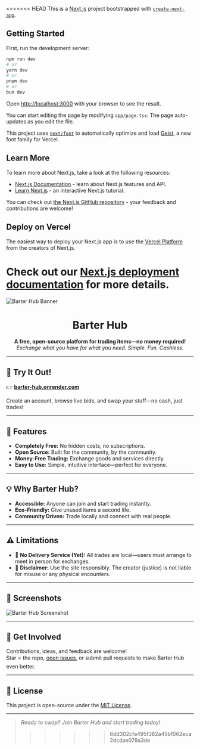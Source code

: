 <<<<<<< HEAD
This is a [Next.js](https://nextjs.org) project bootstrapped with [`create-next-app`](https://nextjs.org/docs/app/api-reference/cli/create-next-app).

## Getting Started

First, run the development server:

```bash
npm run dev
# or
yarn dev
# or
pnpm dev
# or
bun dev
```

Open [http://localhost:3000](http://localhost:3000) with your browser to see the result.

You can start editing the page by modifying `app/page.tsx`. The page auto-updates as you edit the file.

This project uses [`next/font`](https://nextjs.org/docs/app/building-your-application/optimizing/fonts) to automatically optimize and load [Geist](https://vercel.com/font), a new font family for Vercel.

## Learn More

To learn more about Next.js, take a look at the following resources:

- [Next.js Documentation](https://nextjs.org/docs) - learn about Next.js features and API.
- [Learn Next.js](https://nextjs.org/learn) - an interactive Next.js tutorial.

You can check out [the Next.js GitHub repository](https://github.com/vercel/next.js) - your feedback and contributions are welcome!

## Deploy on Vercel

The easiest way to deploy your Next.js app is to use the [Vercel Platform](https://vercel.com/new?utm_medium=default-template&filter=next.js&utm_source=create-next-app&utm_campaign=create-next-app-readme) from the creators of Next.js.

Check out our [Next.js deployment documentation](https://nextjs.org/docs/app/building-your-application/deploying) for more details.
=======
![Barter Hub Banner](https://github.com/user-attachments/assets/43fe0661-7c32-439f-a11f-3c6d783a51de)

<h1 align="center">Barter Hub</h1>
<p align="center">
  <b>A free, open-source platform for trading items—no money required!</b><br>
  <i>Exchange what you have for what you need. Simple. Fun. Cashless.</i>
</p>

---

## 🚀 Try It Out!
👉 <a href="https://barter-hub.onrender.com/" target="_blank"><b>barter-hub.onrender.com</b></a>

Create an account, browse live bids, and swap your stuff—no cash, just trades!

---

## 🌟 Features

- **Completely Free:** No hidden costs, no subscriptions.
- **Open Source:** Built for the community, by the community.
- **Money-Free Trading:** Exchange goods and services directly.
- **Easy to Use:** Simple, intuitive interface—perfect for everyone.

---

## 💡 Why Barter Hub?

- **Accessible:** Anyone can join and start trading instantly.
- **Eco-Friendly:** Give unused items a second life.
- **Community Driven:** Trade locally and connect with real people.

---

## ⚠️ Limitations

- 🚚 **No Delivery Service (Yet):** All trades are local—users must arrange to meet in person for exchanges.
- 🙅 **Disclaimer:** Use the site responsibly. The creator (justice) is not liable for misuse or any physical encounters.

---

## 📸 Screenshots

![Barter Hub Screenshot](https://github.com/user-attachments/assets/43fe0661-7c32-439f-a11f-3c6d783a51de)

---

## 🤝 Get Involved

Contributions, ideas, and feedback are welcome!  
Star ⭐ the repo, [open issues](https://github.com/YOUR-USERNAME/YOUR-REPO/issues), or submit pull requests to make Barter Hub even better.

---

## 📄 License

This project is open-source under the [MIT License](LICENSE).

---

> _Ready to swap? Join Barter Hub and start trading today!_
>>>>>>> 6dd302cfa495f382a45b1062eca2dcdae079a3de
